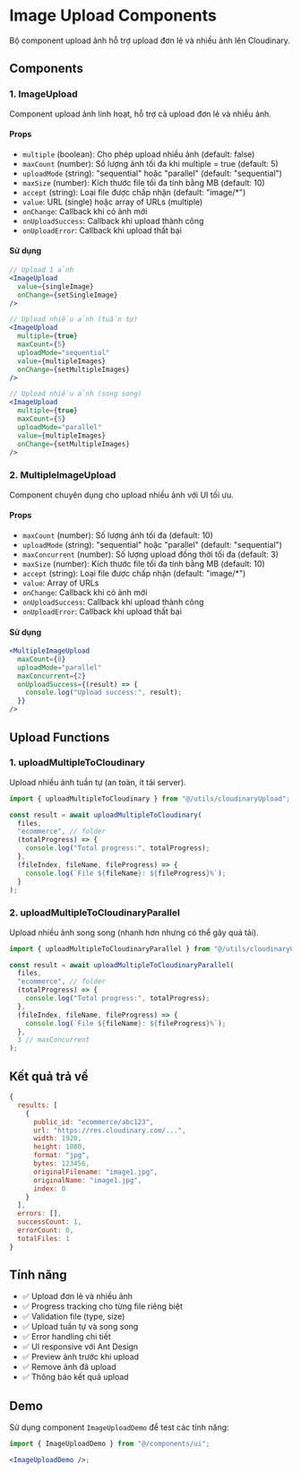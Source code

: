 # Image Upload Components

Bộ component upload ảnh hỗ trợ upload đơn lẻ và nhiều ảnh lên Cloudinary.

## Components

### 1. ImageUpload

Component upload ảnh linh hoạt, hỗ trợ cả upload đơn lẻ và nhiều ảnh.

#### Props

- `multiple` (boolean): Cho phép upload nhiều ảnh (default: false)
- `maxCount` (number): Số lượng ảnh tối đa khi multiple = true (default: 5)
- `uploadMode` (string): "sequential" hoặc "parallel" (default: "sequential")
- `maxSize` (number): Kích thước file tối đa tính bằng MB (default: 10)
- `accept` (string): Loại file được chấp nhận (default: "image/\*")
- `value`: URL (single) hoặc array of URLs (multiple)
- `onChange`: Callback khi có ảnh mới
- `onUploadSuccess`: Callback khi upload thành công
- `onUploadError`: Callback khi upload thất bại

#### Sử dụng

```jsx
// Upload 1 ảnh
<ImageUpload
  value={singleImage}
  onChange={setSingleImage}
/>

// Upload nhiều ảnh (tuần tự)
<ImageUpload
  multiple={true}
  maxCount={5}
  uploadMode="sequential"
  value={multipleImages}
  onChange={setMultipleImages}
/>

// Upload nhiều ảnh (song song)
<ImageUpload
  multiple={true}
  maxCount={5}
  uploadMode="parallel"
  value={multipleImages}
  onChange={setMultipleImages}
/>
```

### 2. MultipleImageUpload

Component chuyên dụng cho upload nhiều ảnh với UI tối ưu.

#### Props

- `maxCount` (number): Số lượng ảnh tối đa (default: 10)
- `uploadMode` (string): "sequential" hoặc "parallel" (default: "sequential")
- `maxConcurrent` (number): Số lượng upload đồng thời tối đa (default: 3)
- `maxSize` (number): Kích thước file tối đa tính bằng MB (default: 10)
- `accept` (string): Loại file được chấp nhận (default: "image/\*")
- `value`: Array of URLs
- `onChange`: Callback khi có ảnh mới
- `onUploadSuccess`: Callback khi upload thành công
- `onUploadError`: Callback khi upload thất bại

#### Sử dụng

```jsx
<MultipleImageUpload
  maxCount={8}
  uploadMode="parallel"
  maxConcurrent={2}
  onUploadSuccess={(result) => {
    console.log("Upload success:", result);
  }}
/>
```

## Upload Functions

### 1. uploadMultipleToCloudinary

Upload nhiều ảnh tuần tự (an toàn, ít tải server).

```javascript
import { uploadMultipleToCloudinary } from "@/utils/cloudinaryUpload";

const result = await uploadMultipleToCloudinary(
  files,
  "ecommerce", // folder
  (totalProgress) => {
    console.log("Total progress:", totalProgress);
  },
  (fileIndex, fileName, fileProgress) => {
    console.log(`File ${fileName}: ${fileProgress}%`);
  }
);
```

### 2. uploadMultipleToCloudinaryParallel

Upload nhiều ảnh song song (nhanh hơn nhưng có thể gây quá tải).

```javascript
import { uploadMultipleToCloudinaryParallel } from "@/utils/cloudinaryUpload";

const result = await uploadMultipleToCloudinaryParallel(
  files,
  "ecommerce", // folder
  (totalProgress) => {
    console.log("Total progress:", totalProgress);
  },
  (fileIndex, fileName, fileProgress) => {
    console.log(`File ${fileName}: ${fileProgress}%`);
  },
  3 // maxConcurrent
);
```

## Kết quả trả về

```javascript
{
  results: [
    {
      public_id: "ecommerce/abc123",
      url: "https://res.cloudinary.com/...",
      width: 1920,
      height: 1080,
      format: "jpg",
      bytes: 123456,
      originalFilename: "image1.jpg",
      originalName: "image1.jpg",
      index: 0
    }
  ],
  errors: [],
  successCount: 1,
  errorCount: 0,
  totalFiles: 1
}
```

## Tính năng

- ✅ Upload đơn lẻ và nhiều ảnh
- ✅ Progress tracking cho từng file riêng biệt
- ✅ Validation file (type, size)
- ✅ Upload tuần tự và song song
- ✅ Error handling chi tiết
- ✅ UI responsive với Ant Design
- ✅ Preview ảnh trước khi upload
- ✅ Remove ảnh đã upload
- ✅ Thông báo kết quả upload

## Demo

Sử dụng component `ImageUploadDemo` để test các tính năng:

```jsx
import { ImageUploadDemo } from "@/components/ui";

<ImageUploadDemo />;
```
